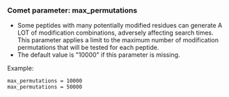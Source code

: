 ### Comet parameter: max_permutations

- Some peptides with many potentially modified residues can generate A LOT of
modification combinations, adversely affecting search times.  This parameter
applies a limit to the maximum number of modification permutations that will
be tested for each peptide.
- The default value is "10000" if this parameter is missing.

Example:
```
max_permutations = 10000
max_permutations = 50000
```
